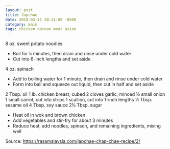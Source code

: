 ```yaml
---
layout: post
title: Japchae
date: 2018-03-11 20:31:09 -0500
category: main
tags: chicken korean meat asian
---
```

8 oz. sweet potato noodles  
<ul>
 	<li>Boil for 5 minutes, then drain and rinse under cold water</li>
 	<li>Cut into 6-inch lengths and set aside</li>
</ul>
4 oz. spinach  
<ul>
 	<li>Add to boiling water for 1 minute, then drain and rinse under cold water</li>
 	<li>Form into ball and squeeze out liquid, then cut in half and set aside</li>
</ul>
2 Tbsp. oil  
1 lb. chicken breast, cubed  
2 cloves garlic, minced  
½ small onion  
1 small carrot, cut into strips  
1 scallion, cut into 1-inch lengths  
½ Tbsp. sesame oil  
4 Tbsp. soy sauce  
2½ Tbsp. sugar  
<ul>
 	<li>Heat oil in wok and brown chicken</li>
 	<li>Add vegetables and stir-fry for about 3 minutes</li>
 	<li>Reduce heat, add noodles, spinach, and remaining ingredients, mixing well</li>
</ul>
Source: <a href="https://rasamalaysia.com/japchae-chap-chae-recipe/2/">https://rasamalaysia.com/japchae-chap-chae-recipe/2/</a>
